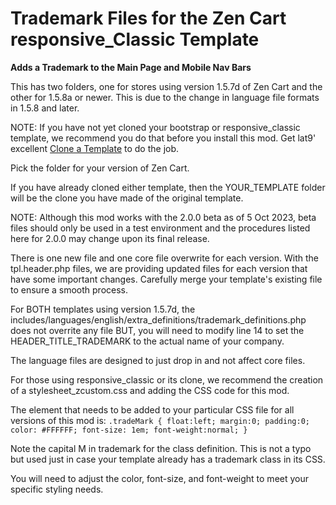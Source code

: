 # Trademark Files for the Zen Cart responsive_Classic Template
**Adds a Trademark to the Main Page and Mobile Nav Bars**

This has two folders, one for stores using version 1.5.7d of Zen Cart and the other for 1.5.8a or newer.  This is due to the change in language file formats in 1.5.8 and later.

NOTE:  If you have not yet cloned your bootstrap or responsive_classic template, we recommend you do that before you install this mod.  Get lat9' excellent [Clone a Template](https://www.zen-cart.com/downloads.php?do=file&id=2087) to do the job.

Pick the folder for your version of Zen Cart.

If you have already cloned either template, then the YOUR_TEMPLATE folder will be the clone you have made of the original template.

NOTE: Although this mod works with the 2.0.0 beta as of 5 Oct 2023, beta files should only be used in a test environment and the procedures listed here for 2.0.0 may change upon its final release.

There is one new file and one core file overwrite for each version.  With the tpl.header.php files, we are providing updated files for each version that have some important changes.  Carefully merge your template's existing file to ensure a smooth process.

For BOTH templates using version 1.5.7d, the includes/languages/english/extra_definitions/trademark_definitions.php does not overrite any file BUT, you will need to modify line 14 to set the HEADER_TITLE_TRADEMARK to the actual name of your company.

The language files are designed to just drop in and not affect core files.

For those using responsive_classic or its clone, we recommend the creation of a stylesheet_zcustom.css and adding the CSS code for this mod.

The element that needs to be added to your particular CSS file for all versions of this mod is:
`.tradeMark {
float:left;
margin:0;
padding:0;
color: #FFFFFF;
font-size: 1em;
font-weight:normal;
}`

Note the capital M in trademark for the class definition.  This is not a typo but used just in case your template already has a trademark class in its CSS.

You will need to adjust the color, font-size, and font-weight to meet your specific styling needs.
